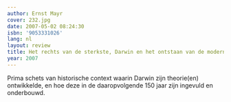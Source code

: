 ```yaml
---
author: Ernst Mayr
cover: 232.jpg
date: 2007-05-02 08:24:30
isbn: '9053331026'
lang: nl
layout: review
title: Het rechts van de sterkste, Darwin en het ontstaan van de moderne evolutietheorie
year: 2007
---
```

Prima schets van historische context waarin Darwin zijn theorie(en) ontwikkelde, en hoe deze in de daaropvolgende 150 jaar zijn ingevuld en onderbouwd.
